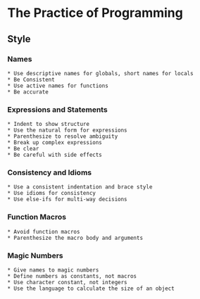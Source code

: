#  The Practice of Programming

## Style

### Names

	* Use descriptive names for globals, short names for locals
	* Be Consistent
	* Use active names for functions
	* Be accurate
	
### Expressions and Statements

	* Indent to show structure
	* Use the natural form for expressions
	* Parenthesize to resolve ambiguity
	* Break up complex expressions
	* Be clear
	* Be careful with side effects
	
### Consistency and Idioms

	* Use a consistent indentation and brace style
	* Use idioms for consistency
	* Use else-ifs for multi-way decisions
	
### Function Macros

	* Avoid function macros
	* Parenthesize the macro body and arguments

### Magic Numbers

	* Give names to magic numbers
	* Define numbers as constants, not macros
	* Use character constant, not integers
	* Use the language to calculate the size of an object

